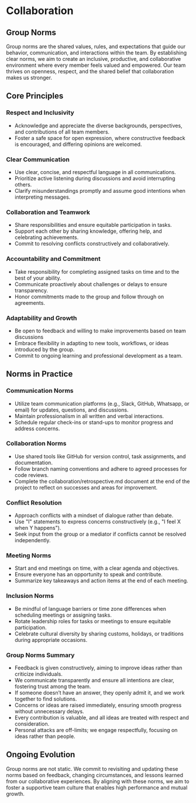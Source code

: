 # Collaboration

## Group Norms

Group norms are the shared values, rules, and expectations that guide our
behavior, communication, and interactions within the team. By establishing clear
norms, we aim to create an inclusive, productive, and collaborative environment
where every member feels valued and empowered. Our team thrives on openness,
respect, and the shared belief that collaboration makes us stronger.

## Core Principles

### Respect and Inclusivity
- Acknowledge and appreciate the diverse backgrounds, perspectives, and
contributions of all team members.
- Foster a safe space for open expression, where constructive feedback is
encouraged, and differing opinions are welcomed.

### Clear Communication
- Use clear, concise, and respectful language in all communications.
- Prioritize active listening during discussions and avoid interrupting others.
- Clarify misunderstandings promptly and assume good intentions when
interpreting messages.

### Collaboration and Teamwork
- Share responsibilities and ensure equitable participation in tasks.
- Support each other by sharing knowledge, offering help, and celebrating
achievements.
- Commit to resolving conflicts constructively and collaboratively.

### Accountability and Commitment
- Take responsibility for completing assigned tasks on time and to the best of
your ability.
- Communicate proactively about challenges or delays to ensure transparency.
- Honor commitments made to the group and follow through on agreements.

### Adaptability and Growth
- Be open to feedback and willing to make improvements based on team discussions
- Embrace flexibility in adapting to new tools, workflows, or ideas introduced
by the group.
- Commit to ongoing learning and professional development as a team.

## Norms in Practice

### Communication Norms
- Utilize team communication platforms (e.g., Slack, GitHub, Whatsapp, or email)
for updates, questions, and discussions.
- Maintain professionalism in all written and verbal interactions.
- Schedule regular check-ins or stand-ups to monitor progress and address
concerns.

### Collaboration Norms
- Use shared tools like GitHub for version control, task assignments, and
documentation.
- Follow branch naming conventions and adhere to agreed processes for code
reviews.
- Complete the collaboration/retrospective.md document at the end of the project
to reflect on successes and areas for improvement.

### Conflict Resolution
- Approach conflicts with a mindset of dialogue rather than debate.
- Use "I" statements to express concerns constructively (e.g., "I feel X when Y
happens").
- Seek input from the group or a mediator if conflicts cannot be resolved
independently.

### Meeting Norms
- Start and end meetings on time, with a clear agenda and objectives.
- Ensure everyone has an opportunity to speak and contribute.
- Summarize key takeaways and action items at the end of each meeting.

### Inclusion Norms
- Be mindful of language barriers or time zone differences when scheduling
meetings or assigning tasks.
- Rotate leadership roles for tasks or meetings to ensure equitable
participation.
- Celebrate cultural diversity by sharing customs, holidays, or traditions
during appropriate occasions.

### Group Norms Summary
- Feedback is given constructively, aiming to improve ideas rather than
criticize individuals.
- We communicate transparently and ensure all intentions are clear, fostering
trust among the team.
- If someone doesn’t have an answer, they openly admit it, and we work together
to find solutions.
- Concerns or ideas are raised immediately, ensuring smooth progress without
unnecessary delays.
- Every contribution is valuable, and all ideas are treated with respect and
consideration.
- Personal attacks are off-limits; we engage respectfully, focusing on ideas
rather than people.

## Ongoing Evolution
Group norms are not static. We commit to revisiting and updating these norms
based on feedback, changing circumstances, and lessons learned from our
collaborative experiences. By aligning with these norms, we aim to foster a
supportive team culture that enables high performance and mutual growth.

